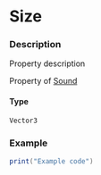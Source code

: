 # Size
### Description
Property description

Property of [Sound](/classes/Sound/)

#### Type
`Vector3`

### Example
```lua
print("Example code")
```

